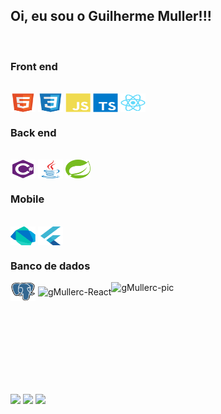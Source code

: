## Oi, eu sou o Guilherme Muller!!!



</div>
<div style="display: inline-block"><br>
  <h3>Front end</h3><br>
  <img align="center" alt="gMullerc-HTML" height="30" width="40" src="https://raw.githubusercontent.com/devicons/devicon/master/icons/html5/html5-original.svg">
  <img align="center" alt="gMullerc-CSS" height="30" width="40" src="https://raw.githubusercontent.com/devicons/devicon/master/icons/css3/css3-original.svg">
  <img align="center" alt="gMullerc-Js" height="30" width="40" src="https://raw.githubusercontent.com/devicons/devicon/master/icons/javascript/javascript-plain.svg">
  <img align="center" alt="gMullerc-TS" height="30" width="40" src="https://raw.githubusercontent.com/devicons/devicon/master/icons/typescript/typescript-original.svg">
   <img align="center" alt="gMullerc-React" height="30" width="40" src="https://raw.githubusercontent.com/devicons/devicon/master/icons/react/react-original.svg"><br>
  <h3>Back end</h3><br>
  <img align="center" alt="gMullerc-CSHARP" height="30" width="40" src="https://raw.githubusercontent.com/devicons/devicon/master/icons/csharp/csharp-plain.svg">
 
   <img align="center" alt="gMullerc-React" height="30" width="40" src="https://raw.githubusercontent.com/devicons/devicon/master/icons/java/java-original.svg">
   <img align="center" alt="gMullerc-React" height="30" width="40" src="https://raw.githubusercontent.com/devicons/devicon/master/icons/spring/spring-original.svg">
  <br>
  <h3>Mobile</h3><br>
  <img align="center" alt="gMullerc-React" height="30" width="40" src="https://raw.githubusercontent.com/devicons/devicon/master/icons/dart/dart-original.svg">
   <img align="center" alt="gMullerc-React" height="30" width="40" src="https://raw.githubusercontent.com/devicons/devicon/master/icons/flutter/flutter-original.svg">  <br>
  <h3>Banco de dados</h3>
  <img align="center" alt="gMullerc-React" height="30" width="40" src="https://raw.githubusercontent.com/devicons/devicon/master/icons/postgresql/postgresql-original.svg">
    <img align="center" alt="gMullerc-React" height="30" width="40" src="https://cdn.jsdelivr.net/gh/devicons/devicon/icons/mysql/mysql-original.svg">
  
  
      
  
  
  
  
  
   <img align="right" alt="gMullerc-pic" width="180rem" height="150rem" src="https://tm.ibxk.com.br/2021/04/20/20141031772049.jpg">
  
</div>
  
  
  ##
<div> 
  <a href="https://instagram.com/gmullerc" target="_blank"><img src="https://img.shields.io/badge/-Instagram-%23E4405F?style=for-the-badge&logo=instagram&logoColor=white" target="_blank"></a>
  <a href = "mailto:guilherme.mcosta15@gmail.com"><img src="https://img.shields.io/badge/-Gmail-%23333?style=for-the-badge&logo=gmail&logoColor=white" target="_blank"></a>
  <a href="https://www.linkedin.com/in/gmullerc" target="_blank"><img src="https://img.shields.io/badge/-LinkedIn-%230077B5?style=for-the-badge&logo=linkedin&logoColor=white" target="_blank"></a> 
 

 
</div>


